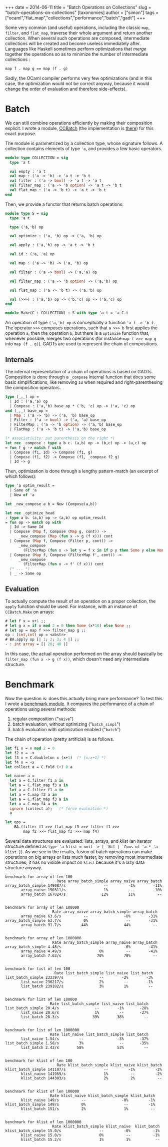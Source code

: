 +++
date = 2014-06-11
title = "Batch Operations on Collections"
slug = "batch-operations-on-collections"
[taxonomies]
author = ["simon"]
tags = ["ocaml","flat_map","collections","performance","batch","gadt"]
+++

Some very common (and useful) operations, including the classic `map`, `filter`, and `flat_map`, traverse their whole argument and return another collection. When several such operations are composed, intermediate collections will be created and become useless immediately after. Languages like Haskell sometimes perform optimizations that *merge* together the operations so as to minimize the number of intermediate collections :

```ocaml
map f . map g == map (f . g)
```

Sadly, the OCaml compiler performs very few optimizations (and in this case, the optimization would not be correct anyway, because it would change the order of evaluation and therefore side-effects).

Batch
=====

We can still combine operations efficiently by making their composition explicit. I wrote a module, [CCBatch](https://github.com/c-cube/ocaml-containers/blob/fc3b6040f6c228eec911545c48bd67ca8d33b9ca/core/CCBatch.mli) (the implementation is [there](https://github.com/c-cube/ocaml-containers/blob/fc3b6040f6c228eec911545c48bd67ca8d33b9ca/core/CCBatch.ml)) for this exact purpose.

The module is parametrized by a collection type, whose signature follows. A collection contains elements of type `'a`, and provides a few basic operators.

```ocaml
module type COLLECTION = sig
  type 'a t

  val empty : 'a t
  val map : ('a -> 'b) -> 'a t -> 'b t
  val filter : ('a -> bool) -> 'a t -> 'a t
  val filter_map : ('a -> 'b option) -> 'a t -> 'b t
  val flat_map : ('a -> 'b t) -> 'a t -> 'b t
end
```

Then, we provide a functor that returns batch operations:

```ocaml
module type S = sig
  type 'a t

  type ('a,'b) op

  val optimize : ('a, 'b) op -> ('a, 'b) op

  val apply : ('a,'b) op -> 'a t -> 'b t

  val id : ('a, 'a) op

  val map : ('a -> 'b) -> ('a, 'b) op

  val filter : ('a -> bool) -> ('a,'a) op

  val filter_map : ('a -> 'b option) -> ('a,'b) op

  val flat_map : ('a -> 'b t) -> ('a,'b) op

  val (>>>) : ('a,'b) op -> ('b,'c) op -> ('a,'c) op
end

module Make(C : COLLECTION) : S with type 'a t = 'a C.t
```

An operation of type `('a,'b) op` is conceptually a function `'a t -> 'b t`. The operator `>>>` composes operations, such that `a >>> b` first applies the operation `a`, then the operation `b`, but there is a `optimize` function that, whenever possible, merges two operations (for instance `map f >>> map g` into `map (f . g)`). GADTs are used to represent the chain of compositions.

Internals
---------

The internal representation of a chain of operations is based on GADTs. Composition is done through a `_compose` internal function that does some basic simplifications, like removing `Id` when required and right-parenthesing the composition operators.

```ocaml
type (_,_) op =
  | Id : ('a,'a) op
  | Compose : ('a,'b) base_op * ('b, 'c) op -> ('a, 'c) op
and (_,_) base_op =
  | Map : ('a -> 'b) -> ('a, 'b) base_op
  | Filter : ('a -> bool) -> ('a, 'a) base_op
  | FilterMap : ('a -> 'b option) -> ('a,'b) base_op
  | FlatMap : ('a -> 'b t) -> ('a,'b) base_op

(* associativity: put parenthesis on the right *)
let rec _compose : type a b c. (a,b) op -> (b,c) op -> (a,c) op
= fun f g -> match f with
  | Compose (f1, Id) -> Compose (f1, g)
  | Compose (f1, f2) -> Compose (f1, _compose f2 g)
  | Id -> g
```

Then, optimization is done through a lengthy pattern-match (an excerpt of which follows):

```ocaml
type 'a optim_result =
  | Same of 'a
  | New of 'a

let _new_compose a b = New (Compose(a,b))

let rec _optimize_head
: type a b. (a,b) op -> (a,b) op optim_result
= fun op -> match op with
  | Id -> Same Id
  | Compose (Map f, Compose (Map g, cont)) ->
      _new_compose (Map (fun x -> g (f x))) cont
  | Compose (Map f, Compose (Filter p, cont)) ->
      _new_compose
        (FilterMap (fun x -> let y = f x in if p y then Some y else None)) cont
  | Compose (Map f, Compose (FilterMap f', cont)) ->
      _new_compose
        (FilterMap (fun x -> f' (f x))) cont
  (* ... *)
  | _ -> Same op
```

Evaluation
----------

To actually compute the result of an operation on a proper collection, the `apply` function should be used. For instance, with an instance of `CCBatch.Make` on arrays:

```ocaml
# let f x = x+1 ;;
# let g x = if x mod 2 = 0 then Some (x*10) else None ;;
# let op = map f >>> filter_map g ;;
op : (int,int) op = <abstr>
# BA.apply op [| 1; 2; 3; 4 |] ;;
- : int array = [| 20; 40 |]
```

In this case, the actual operation performed on the array should basically be `filter_map (fun x -> g (f x))`, which doesn't need any intermediate structure.

Benchmark
=========

Now the question is: does this actually bring more performance? To test this I wrote a [benchmark module](https://github.com/c-cube/ocaml-containers/blob/fc3b6040f6c228eec911545c48bd67ca8d33b9ca/tests/bench_batch.ml). It compares the performance of a chain of operations using several methods:

1.  regular composition ("`naive`")
2.  batch evaluation, without optimizing ("`batch_simpl`")
3.  batch evaluation with optimization enabled ("`batch`")

The chain of operation (pretty artificial) is as follows.

```ocaml
let f1 x = x mod 2 = 0
let f2 x = -x
let f3 x = C.doubleton x (x+1)  (* [x;x+1] *)
let f4 x = -x
let collect a = C.fold (+) 0 a

let naive a =
  let a = C.filter f1 a in
  let a = C.flat_map f3 a in
  let a = C.filter f1 a in
  let a = C.map f2 a in
  let a = C.flat_map f3 a in
  let a = C.map f4 a in
  ignore (collect a);   (* force evaluation *)
  a

let ops =
    BA.(filter f1 >>> flat_map f3 >>> filter f1 >>>
        map f2 >>> flat_map f3 >>> map f4)
```

Several data structures are evaluated: lists, arrays, and *klist* (an iterator structure defined as `` type 'a klist = unit -> [ `Nil | `Cons of 'a * 'a klist ] ``). As we see in the results, fusion of batch operations can make operations on big arrays or lists much faster, by removing most intermediate structures; it has no visible impact on `klist` because it's a lazy data structure anyway.

    benchmark for array of len 100
                           Rate array_batch_simple array_naive array_batch
    array_batch_simple 149087/s                 --         -1%        -11%
           array_naive 150311/s                 1%          --        -10%
           array_batch 167024/s                12%         11%          --


    benchmark for array of len 100000
                         Rate array_naive array_batch_simple array_batch
           array_naive 63.6/s          --                -0%        -31%
    array_batch_simple 63.7/s          0%                 --        -31%
           array_batch 91.7/s         44%                44%          --


    benchmark for array of len 1000000
                         Rate array_batch_simple array_naive array_batch
    array_batch_simple 4.48/s                 --         -0%        -41%
           array_naive 4.49/s                 0%          --        -41%
           array_batch 7.63/s                70%         70%          --


    benchmark for list of len 100
                          Rate list_batch_simple list_naive list_batch
    list_batch_simple 232397/s                --        -2%        -3%
           list_naive 236217/s                2%         --        -1%
           list_batch 239182/s                3%         1%         --


    benchmark for list of len 100000
                        Rate list_batch_simple list_naive list_batch
    list_batch_simple 20.4/s                --        -1%       -28%
           list_naive 20.6/s                1%         --       -27%
           list_batch 28.3/s               39%        38%         --


    benchmark for list of len 1000000
                        Rate list_naive list_batch_simple list_batch
           list_naive 1.54/s         --               -3%       -37%
    list_batch_simple 1.58/s         3%                --       -35%
           list_batch 2.43/s        58%               53%         --


    benchmark for klist of len 100
                           Rate klist_batch_simple klist_naive klist_batch 
    klist_batch_simple 141107/s                 --         -1%         -2% 
           klist_naive 141959/s                 1%          --         -2% 
           klist_batch 144303/s                 2%          2%          -- 


    benchmark for klist of len 100000
                        Rate klist_naive klist_batch_simple klist_batch
           klist_naive 149/s          --                -0%         -1%
    klist_batch_simple 149/s          0%                 --         -1%
           klist_batch 151/s          2%                 1%          --


    benchmark for klist of len 1000000
                         Rate klist_batch_simple klist_naive  klist_batch
    klist_batch_simple 15.0/s                 --         -0%          -1%
           klist_naive 15.0/s                 0%          --          -1%
           klist_batch 15.2/s                 1%          1%           --

